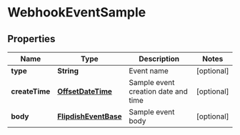 
# WebhookEventSample

## Properties
Name | Type | Description | Notes
------------ | ------------- | ------------- | -------------
**type** | **String** | Event name |  [optional]
**createTime** | [**OffsetDateTime**](OffsetDateTime.md) | Sample event creation date and time |  [optional]
**body** | [**FlipdishEventBase**](FlipdishEventBase.md) | Sample event body |  [optional]



